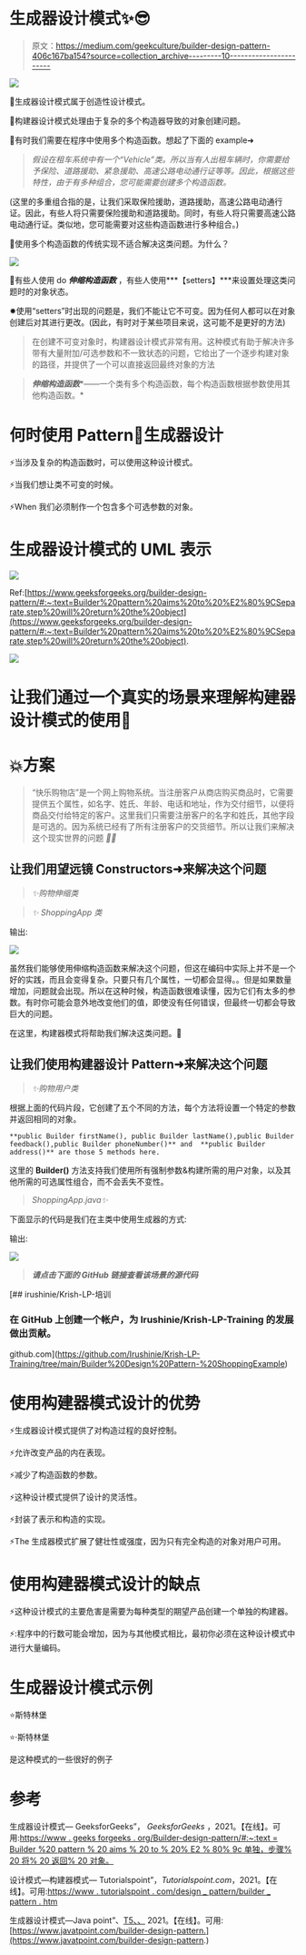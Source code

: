 # 生成器设计模式✨😎

> 原文：<https://medium.com/geekculture/builder-design-pattern-406c167ba154?source=collection_archive---------10----------------------->

![](img/329d5ffd76c0a23c6fd52f8259cce4ff.png)

📍生成器设计模式属于创造性设计模式。

📍构建器设计模式处理由于复杂的多个构造器导致的对象创建问题。

📍有时我们需要在程序中使用多个构造函数。想起了下面的 example➜

> *假设在租车系统中有一个“Vehicle”类。所以当有人出租车辆时，你需要给予保险、道路援助、紧急援助、高速公路电动通行证等等。因此，根据这些特性，由于有多种组合，您可能需要创建多个构造函数。*

(这里的多重组合指的是，让我们采取保险援助，道路援助，高速公路电动通行证。因此，有些人将只需要保险援助和道路援助。同时，有些人将只需要高速公路电动通行证。类似地，您可能需要对这些构造函数进行多种组合。)

🚫使用多个构造函数的传统实现不适合解决这类问题。为什么？

![](img/1a34204ca07d6c0437cfb44249c556eb.png)

📍有些人使用 do ***伸缩构造函数*** ，有些人使用***【setters】***来设置处理这类问题时的对象状态。

✸使用“setters”时出现的问题是，我们不能让它不可变。因为任何人都可以在对象创建后对其进行更改。(因此，有时对于某些项目来说，这可能不是更好的方法)

> 在创建不可变对象时，构建器设计模式非常有用。这种模式有助于解决许多带有大量附加/可选参数和不一致状态的问题，它给出了一个逐步构建对象的路径，并提供了一个可以直接返回最终对象的方法

> ***伸缩构造函数****——一个类有多个构造函数，每个构造函数根据参数使用其他构造函数。*

# 何时使用 Pattern🧐生成器设计

⚡️当涉及复杂的构造函数时，可以使用这种设计模式。

⚡️当我们想让类不可变的时候。

⚡️When 我们必须制作一个包含多个可选参数的对象。

# 生成器设计模式的 UML 表示

![](img/5cf47c970892c4d64434ab9b1b508fc3.png)

Ref:[https://www.geeksforgeeks.org/builder-design-pattern/#:~:text=Builder%20pattern%20aims%20to%20%E2%80%9CSeparate,step%20will%20return%20the%20object](https://www.geeksforgeeks.org/builder-design-pattern/#:~:text=Builder%20pattern%20aims%20to%20%E2%80%9CSeparate,step%20will%20return%20the%20object).

![](img/4d38a70784ea67eeba81102316d6ffb0.png)

# 让我们通过一个真实的场景来理解构建器设计模式的使用🚀

# 💥方案

> “快乐购物店”是一个网上购物系统。当注册客户从商店购买商品时，它需要提供五个属性，如名字、姓氏、年龄、电话和地址，作为交付细节，以便将商品交付给特定的客户。这里我们只需要注册客户的名字和姓氏，其他字段是可选的。因为系统已经有了所有注册客户的交货细节。所以让我们来解决这个现实世界的问题 *🕵🏼*

## 让我们用望远镜 Constructors➜来解决这个问题

> *✨购物伸缩类*

> *✨ ShoppingApp 类*

输出:

![](img/c508e04ccd0c54bae963f49d11e34711.png)

虽然我们能够使用伸缩构造函数来解决这个问题，但这在编码中实际上并不是一个好的实践，而且会变得复杂。只要只有几个属性，一切都会显得。。但是如果数量增加，问题就会出现。所以在这种时候，构造函数很难读懂，因为它们有太多的参数。有时你可能会意外地改变他们的值，即使没有任何错误，但最终一切都会导致巨大的问题。

在这里，构建器模式将帮助我们解决这类问题。🤩

## 让我们使用构建器设计 Pattern➜来解决这个问题

> *✨购物用户类*

根据上面的代码片段，它创建了五个不同的方法，每个方法将设置一个特定的参数并返回相同的对象。

```
**public Builder firstName(), public Builder lastName(),public Builder feedback(),public Builder phoneNumber()** and  **public Builder address()** are those 5 methods here.
```

这里的 **Builder()** 方法支持我们使用所有强制参数&构建所需的用户对象，以及其他所需的可选属性组合，而不会丢失不变性。

> *ShoppingApp.java✨*

下面显示的代码是我们在主类中使用生成器的方式:

输出:

![](img/e34a85e3046d3a19200952c7b8639e0f.png)

> ***请点击下面的 GitHub 链接查看该场景的源代码***

[](https://github.com/Irushinie/Krish-LP-Training/tree/main/Builder%20Design%20Pattern-%20ShoppingExample) [## irushinie/Krish-LP-培训

### 在 GitHub 上创建一个帐户，为 Irushinie/Krish-LP-Training 的发展做出贡献。

github.com](https://github.com/Irushinie/Krish-LP-Training/tree/main/Builder%20Design%20Pattern-%20ShoppingExample) 

# **使用构建器模式设计的优势**

⚡️生成器设计模式提供了对构造过程的良好控制。

⚡️允许改变产品的内在表现。

⚡️减少了构造函数的参数。

⚡️这种设计模式提供了设计的灵活性。

⚡️封装了表示和构造的实现。

⚡️The 生成器模式扩展了健壮性或强度，因为只有完全构造的对象对用户可用。

# 使用构建器模式设计的缺点

⚡️这种设计模式的主要危害是需要为每种类型的期望产品创建一个单独的构建器。

⚡️:程序中的行数可能会增加，因为与其他模式相比，最初你必须在这种设计模式中进行大量编码。

# 生成器设计模式示例

⭐️斯特林堡

⭐️·斯特林堡

是这种模式的一些很好的例子

# 参考

生成器设计模式— GeeksforGeeks”， *GeeksforGeeks* ，2021。【在线】。可用:[https://www . geeks forgeeks . org/Builder-design-pattern/#:~:text = Builder %20 pattern % 20 aims % 20 to % 20% E2 % 80% 9c 单独，步骤% 20 将% 20 返回% 20 对象。](https://www.geeksforgeeks.org/builder-design-pattern/#:~:text=Builder%20pattern%20aims%20to%20%E2%80%9CSeparate,step%20will%20return%20the%20object.)

设计模式—构建器模式— Tutorialspoint”，*Tutorialspoint.com*，2021。【在线】。可用:[https://www . tutorialspoint . com/design _ pattern/builder _ pattern . htm](https://www.tutorialspoint.com/design_pattern/builder_pattern.htm.)

生成器设计模式—Java point”、[T5、、](http://www.javatpoint.com,) 2021。【在线】。可用:[https://www.javatpoint.com/builder-design-pattern.](https://www.javatpoint.com/builder-design-pattern.)